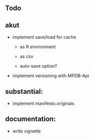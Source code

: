 ## Todo

## akut

- implement save/load for cache

  - as R environment
  - as csv
  
  - auto-save option?
  
- implement versioning with MPDB-Api
    


## substantial:

- implement manifesto.originals

## documentation:

- write vignette


